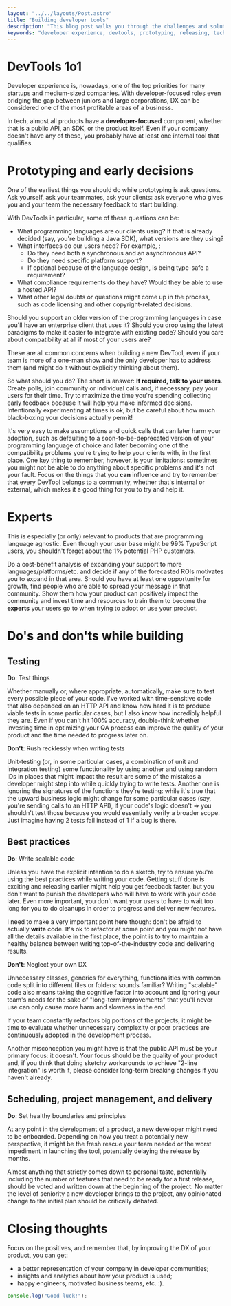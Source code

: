 ```yaml
---
layout: "../../layouts/Post.astro"
title: "Building developer tools"
description: "This blog post walks you through the challenges and solutions to building developer tools (DevTools) from prototyping to production, covering multiple areas of interest such as product, engineering, and project management. It represents a comprehensive guide to maximizing the developer experience quality of products for startups and not only."
keywords: "developer experience, devtools, prototyping, releasing, tech, business"
---
```


# DevTools 1o1

Developer experience is, nowadays, one of the top priorities for many startups and medium-sized companies. With developer-focused roles even bridging the gap between juniors and large corporations, DX can be considered one of the most profitable areas of a business.

In tech, almost all products have a **developer-focused** component, whether that is a public API, an SDK, or the product itself. Even if your company doesn't have any of these, you probably have at least one internal tool that qualifies.

# Prototyping and early decisions

One of the earliest things you should do while prototyping is ask questions. Ask yourself, ask your teammates, ask your clients: ask everyone who gives you and your team the necessary feedback to start building.

With DevTools in particular, some of these questions can be:

- What programming languages are our clients using? If that is already decided (say, you're building a Java SDK), what versions are they using?
- What interfaces do our users need? For example, :
  - Do they need both a synchronous and an asynchronous API?
  - Do they need specific platform support?
  - If optional because of the language design, is being type-safe a requirement?
- What compliance requirements do they have? Would they be able to use a hosted API?
- What other legal doubts or questions might come up in the process, such as code licensing and other copyright-related decisions.

Should you support an older version of the programming languages in case you'll have an enterprise client that uses it? Should you drop using the latest paradigms to make it easier to integrate with existing code? Should you care about compatibility at all if most of your users are?

These are all common concerns when building a new DevTool, even if your team is more of a one-man show and the only developer has to address them (and might do it without explicitly thinking about them).

So what should you do? The short is answer: **If required, talk to your users**.
Create polls, join community or individual calls and, if necessary, pay your users for their time. Try to maximize the time you're spending collecting early feedback because it will help you make informed decisions. Intentionally experimenting at times is ok, but be careful about how much black-boxing your decisions actually permit!

It's very easy to make assumptions and quick calls that can later harm your adoption, such as defaulting to a soon-to-be-deprecated version of your programming language of choice and later becoming one of the compatibility problems you're trying to help your clients with, in the first place. One key thing to remember, however, is your limitations: sometimes you might not be able to do anything about specific problems and it's not your fault. Focus on the things that you **can** influence and try to remember that every DevTool belongs to a community, whether that's internal or external, which makes it a good thing for you to try and help it.

# Experts

This is especially (or only) relevant to products that are programming language agnostic. Even though your user base might be 99% TypeScript users, you shouldn't forget about the 1% potential PHP customers.

Do a cost-benefit analysis of expanding your support to more languages/platforms/etc. and decide if any of the forecasted ROIs motivates you to expand in that area. Should you have at least one opportunity for growth, find people who are able to spread your message in that community. Show them how your product can positively impact the community and invest time and resources to train them to become the **experts** your users go to when trying to adopt or use your product.

# Do's and don'ts while building

## Testing

**Do**: Test things

Whether manually or, where appropriate, automatically, make sure to test every possible piece of your code. I've worked with time-sensitive code that also depended on an HTTP API and know how hard it is to produce viable tests in some particular cases, but I also know how incredibly helpful they are. Even if you can't hit 100% accuracy, double-think whether investing time in optimizing your QA process can improve the quality of your product and the time needed to progress later on.

**Don't**: Rush recklessly when writing tests

Unit-testing (or, in some particular cases, a combination of unit and integration testing) some functionality by using another and using random IDs in places that might impact the result are some of the mistakes a developer might step into while quickly trying to write tests.
Another one is ignoring the signatures of the functions they're testing: while it's true that the upward business logic might change for some particular cases (say, you're sending calls to an HTTP API), if your code's logic doesn't => you shouldn't test those because you would essentially verify a broader scope. Just imagine having 2 tests fail instead of 1 if a bug is there.

## Best practices

**Do**: Write scalable code

Unless you have the explicit intention to do a sketch, try to ensure you're using the best practices while writing your code. Getting stuff done is exciting and releasing earlier might help you get feedback faster, but you don't want to punish the developers who will have to work with your code later. Even more important, you don't want your users to have to wait too long for you to do cleanups in order to progress and deliver new features.

I need to make a very important point here though: don't be afraid to actually **write** code. It's ok to refactor at some point and you might not have all the details available in the first place, the point is to try to maintain a healthy balance between writing top-of-the-industry code and delivering results.

**Don't**: Neglect your own DX

Unnecessary classes, generics for everything, functionalities with common code split into different files or folders: sounds familiar? Writing "scalable" code also means taking the cognitive factor into account and ignoring your team's needs for the sake of "long-term improvements" that you'll never use can only cause more harm and slowness in the end.

If your team constantly refactors big portions of the projects, it might be time to evaluate whether unnecessary complexity or poor practices are continuously adopted in the development process.

Another misconception you might have is that the public API must be your primary focus: it doesn't. Your focus should be the quality of your product and, if you think that doing sketchy workarounds to achieve "2-line integration" is worth it, please consider long-term breaking changes if you haven't already.

## Scheduling, project management, and delivery

**Do**: Set healthy boundaries and principles

At any point in the development of a product, a new developer might need to be onboarded. Depending on how you treat a potentially new perspective, it might be the fresh rescue your team needed or the worst impediment in launching the tool, potentially delaying the release by months.

Almost anything that strictly comes down to personal taste, potentially including the number of features that need to be ready for a first release, should be voted and written down at the beginning of the project. No matter the level of seniority a new developer brings to the project, any opinionated change to the initial plan should be critically debated.

# Closing thoughts

Focus on the positives, and remember that, by improving the DX of your product, you can get:

- a better representation of your company in developer communities;
- insights and analytics about how your product is used;
- happy engineers, motivated business teams, etc. :).

```javascript
console.log("Good luck!");
```
